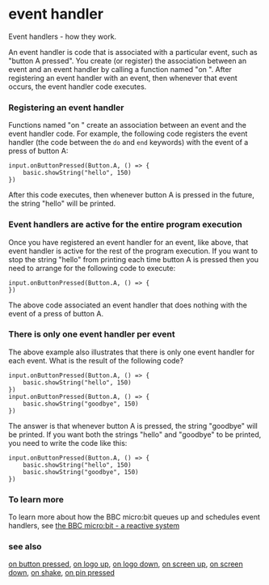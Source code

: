 # event handler

Event handlers - how they work.

An event handler is code that is associated with a particular event, such as "button A pressed". You create (or register) the association between an event and an event handler by calling a function named "on <event>".  After registering an event handler with an event, then whenever that event occurs, the event handler code executes.

### Registering an event handler

Functions named "on <event>" create an association between an event and the event handler code.  For example, the following code registers the event handler (the code between the `do` and `end` keywords) with the event of a press of button A:

```blocks
input.onButtonPressed(Button.A, () => {
    basic.showString("hello", 150)
})
```

After this code executes, then whenever button A is pressed in the future, the string "hello" will be printed.

### Event handlers are active for the entire program execution

Once you have registered an event handler for an event, like above, that event handler is active for the rest of the program execution. If you want to stop the string "hello" from printing each time button A is pressed then you need to arrange for the following code to execute:

```blocks
input.onButtonPressed(Button.A, () => {
})
```

The above code associated an event handler that does nothing with the event of a press of button A.

### There is only one event handler per event

The above example also illustrates that there is only one event handler for each event. What is the result of the following code?

```blocks
input.onButtonPressed(Button.A, () => {
    basic.showString("hello", 150)
})
input.onButtonPressed(Button.A, () => {
    basic.showString("goodbye", 150)
})
```

The answer is that whenever button A is pressed, the string "goodbye" will be printed. If you want both the strings "hello" and "goodbye" to be printed, you need to write the code like this:

```blocks
input.onButtonPressed(Button.A, () => {
    basic.showString("hello", 150)
    basic.showString("goodbye", 150)
})
```

### To learn more

To learn more about how the BBC micro:bit queues up and schedules event handlers, see [the BBC micro:bit - a reactive system](/device/reactive)

### see also

[on button pressed](/reference/input/on-button-pressed), [on logo up](/functions/on-logo-up), [on logo down](/functions/on-logo-down), [on screen up](/functions/on-screen-up), [on screen down](/functions/on-screen-down), [on shake](/reference/input/on-gesture), [on pin pressed](/reference/input/on-pin-pressed)

